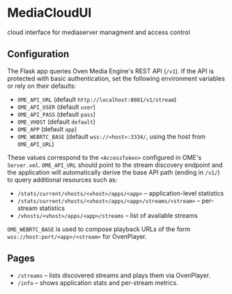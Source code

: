 # MediaCloudUI
cloud interface for mediaserver managment and access control

## Configuration

The Flask app queries Oven Media Engine's REST API (`/v1`). If the API is
protected with basic authentication, set the following environment variables or
rely on their defaults:

- `OME_API_URL` (default `http://localhost:8081/v1/stream`)
- `OME_API_USER` (default `user`)
- `OME_API_PASS` (default `pass`)
- `OME_VHOST` (default `default`)
- `OME_APP` (default `app`)
- `OME_WEBRTC_BASE` (default `wss://<host>:3334/`, using the host from `OME_API_URL`)

These values correspond to the `<AccessToken>` configured in OME's
`Server.xml`. `OME_API_URL` should point to the stream discovery endpoint and
the application will automatically derive the base API path (ending in `/v1/`)
to query additional resources such as:

- `/stats/current/vhosts/<vhost>/apps/<app>` – application-level statistics
- `/stats/current/vhosts/<vhost>/apps/<app>/streams/<stream>` – per-stream statistics
- `/vhosts/<vhost>/apps/<app>/streams` – list of available streams

`OME_WEBRTC_BASE` is used to compose playback URLs of the form
`wss://host:port/<app>/<stream>` for OvenPlayer.



## Pages

- `/streams` – lists discovered streams and plays them via OvenPlayer.
- `/info` – shows application stats and per-stream metrics.

